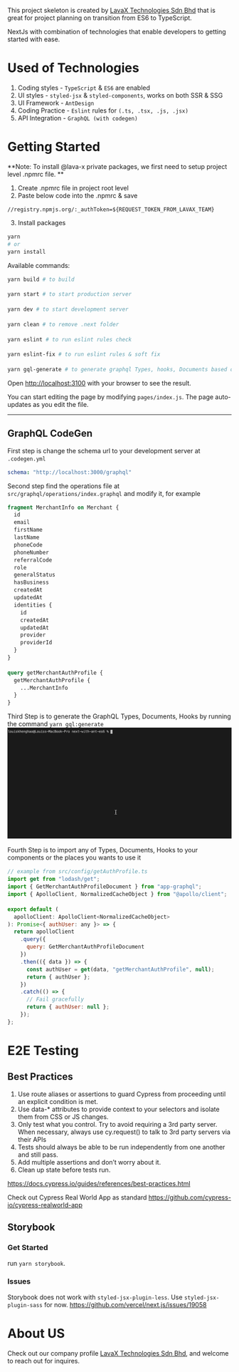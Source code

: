 This project skeleton is created by [LavaX Technologies Sdn Bhd](https://lavax.co) that is great for project planning on transition from ES6 to TypeScript.

NextJs with combination of technologies that enable developers to getting started with ease.

# Used of Technologies

1.  Coding styles - `TypeScript` & `ES6` are enabled
2.  UI styles - `styled-jsx` & `styled-components`, works on both SSR & SSG
3.  UI Framework - `AntDesign`
4.  Coding Practice - `Eslint` rules for `(.ts, .tsx, .js, .jsx)`
5.  API Integration - `GraphQL (with codegen)`

# Getting Started

**Note: To install @lava-x private packages, we first need to setup project level .npmrc file. **

1. Create .npmrc file in project root level
2. Paste below code into the .npmrc & save
```
//registry.npmjs.org/:_authToken=${REQUEST_TOKEN_FROM_LAVAX_TEAM}
```
3. Install packages 
```bash
yarn
# or
yarn install
```

Available commands:

```bash
yarn build # to build

yarn start # to start production server

yarn dev # to start development server

yarn clean # to remove .next folder

yarn eslint # to run eslint rules check

yarn eslint-fix # to run eslint rules & soft fix

yarn gql-generate # to generate graphql Types, hooks, Documents based on input operations
```

Open [http://localhost:3100](http://localhost:3100) with your browser to see the result.

You can start editing the page by modifying `pages/index.js`. The page auto-updates as you edit the file.

---

## GraphQL CodeGen

First step is change the schema url to your development server at `.codegen.yml`

```yml
schema: "http://localhost:3000/graphql"
```

Second step find the operations file at `src/graphql/operations/index.graphql` and modify it, for example

```GraphQL
fragment MerchantInfo on Merchant {
  id
  email
  firstName
  lastName
  phoneCode
  phoneNumber
  referralCode
  role
  generalStatus
  hasBusiness
  createdAt
  updatedAt
  identities {
    id
    createdAt
    updatedAt
    provider
    providerId
  }
}

query getMerchantAuthProfile {
  getMerchantAuthProfile {
    ...MerchantInfo
  }
}
```

Third Step is to generate the GraphQL Types, Documents, Hooks by running the command `yarn gql:generate`
![GraphQL Codegen](./docs/gql-generate.gif)

Fourth Step is to import any of Types, Documents, Hooks to your components or the places you wants to use it

```js
// example from src/config/getAuthProfile.ts
import get from "lodash/get";
import { GetMerchantAuthProfileDocument } from "app-graphql";
import { ApolloClient, NormalizedCacheObject } from "@apollo/client";

export default (
  apolloClient: ApolloClient<NormalizedCacheObject>
): Promise<{ authUser: any }> => {
  return apolloClient
    .query({
      query: GetMerchantAuthProfileDocument
    })
    .then(({ data }) => {
      const authUser = get(data, "getMerchantAuthProfile", null);
      return { authUser };
    })
    .catch(() => {
      // Fail gracefully
      return { authUser: null };
    });
};
```

# E2E Testing

## Best Practices

1. Use route aliases or assertions to guard Cypress from proceeding until an explicit condition is met.
2. Use data-* attributes to provide context to your selectors and isolate them from CSS or JS changes.
3. Only test what you control. Try to avoid requiring a 3rd party server. When necessary, always use cy.request() to talk to 3rd party servers via their APIs
4. Tests should always be able to be run independently from one another and still pass.
5. Add multiple assertions and don’t worry about it.
6. Clean up state before tests run.

https://docs.cypress.io/guides/references/best-practices.html

Check out Cypress Real World App as standard
https://github.com/cypress-io/cypress-realworld-app

## Storybook

### Get Started

run `yarn storybook`.

### Issues

Storybook does not work with `styled-jsx-plugin-less`. Use `styled-jsx-plugin-sass` for now.
https://github.com/vercel/next.js/issues/19058

# About US

Check out our company profile [LavaX Technologies Sdn Bhd](https://lavax.co), and welcome to reach out for inquires.

